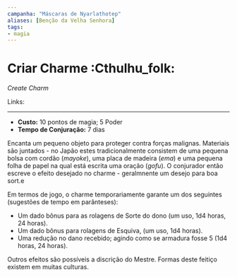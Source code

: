 ```yaml
---
campanha: "Máscaras de Nyarlathotep"
aliases: [Benção da Velha Senhora]
tags: 
- magia
---
```


# Criar Charme :Cthulhu_folk:
_Create Charm_

Links:

---
-  **Custo:** 10 pontos de magia; 5 Poder
- **Tempo de Conjuração:** 7 dias

Encanta um pequeno objeto para proteger contra forças malignas. Materiais são juntados - no Japão estes tradicionalmente consistem de uma pequena bolsa com cordão (_mayoke_), uma placa de madeira (_ema_) e uma pequena folha de papel na qual está escrita uma oração (_gofu_). O conjurador então escreve o efeito desejado no charme - geralmnente um desejo para boa sort.e

Em termos de jogo, o charme temporariamente garante um dos seguintes (sugestões de tempo em parânteses):

- Um dado bônus para as rolagens de Sorte do dono (um uso, 1d4 horas, 24 horas).
- Um dado bônus para rolagens de Esquiva, (um uso, 1d4 horas).
- Uma redução no dano recebido; agindo como se armadura fosse 5 (1d4 horas, 24 horas).

Outros efeitos são possíveis a discrição do Mestre. Formas deste feitiço existem em muitas culturas.